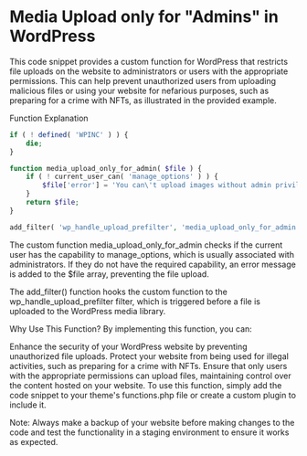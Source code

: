 # Media Upload only for "Admins" in WordPress

This code snippet provides a custom function for WordPress that restricts file uploads on the website to administrators or users with the appropriate permissions. This can help prevent unauthorized users from uploading malicious files or using your website for nefarious purposes, such as preparing for a crime with NFTs, as illustrated in the provided example.

Function Explanation
```php
if ( ! defined( 'WPINC' ) ) {
    die;
}

function media_upload_only_for_admin( $file ) {
    if ( ! current_user_can( 'manage_options' ) ) {
        $file['error'] = 'You can\'t upload images without admin privileges!';
    }
    return $file;
}

add_filter( 'wp_handle_upload_prefilter', 'media_upload_only_for_admin' );
```

The custom function media_upload_only_for_admin checks if the current user has the capability to manage_options, which is usually associated with administrators. If they do not have the required capability, an error message is added to the $file array, preventing the file upload.

The add_filter() function hooks the custom function to the wp_handle_upload_prefilter filter, which is triggered before a file is uploaded to the WordPress media library.

Why Use This Function?
By implementing this function, you can:

Enhance the security of your WordPress website by preventing unauthorized file uploads.
Protect your website from being used for illegal activities, such as preparing for a crime with NFTs.
Ensure that only users with the appropriate permissions can upload files, maintaining control over the content hosted on your website.
To use this function, simply add the code snippet to your theme's functions.php file or create a custom plugin to include it.

Note: Always make a backup of your website before making changes to the code and test the functionality in a staging environment to ensure it works as expected.



